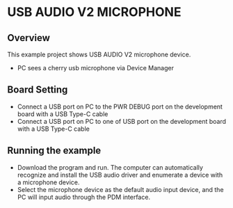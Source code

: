 # USB AUDIO V2 MICROPHONE

## Overview

This example project shows USB AUDIO V2 microphone device.

- PC sees a cherry usb microphone via Device Manager

## Board Setting

- Connect a USB port on PC to the PWR DEBUG port on the development board with a USB Type-C cable
- Connect a USB port on PC to one of USB port on the development board with a USB Type-C cable

## Running the example

- Download the program and run. The computer can automatically recognize and install the USB audio driver and enumerate a device with a microphone device.
- Select the microphone device as the default audio input device, and the PC will input audio through the PDM interface.